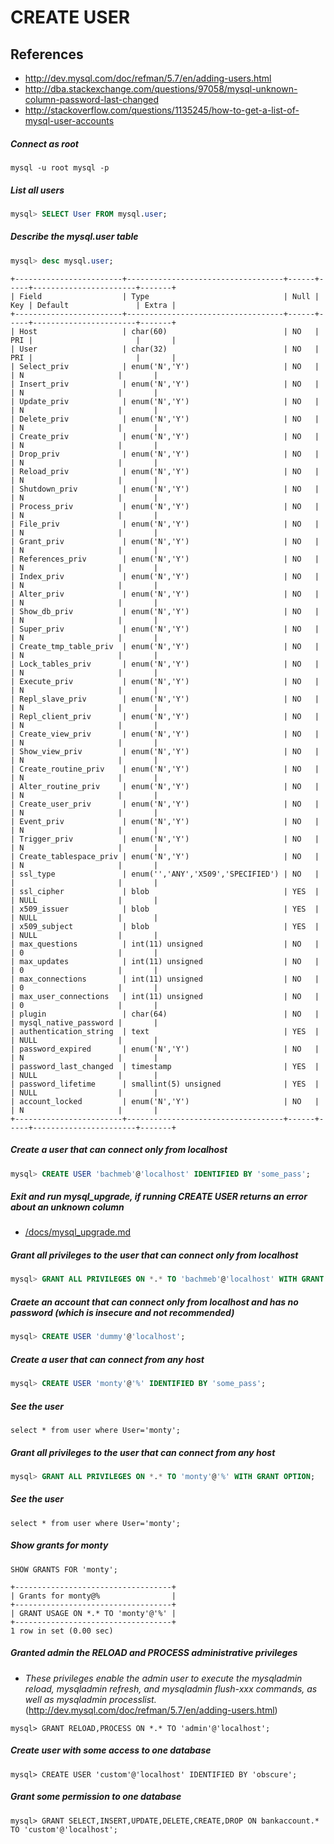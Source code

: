 # CREATE USER

## References
* http://dev.mysql.com/doc/refman/5.7/en/adding-users.html
* http://dba.stackexchange.com/questions/97058/mysql-unknown-column-password-last-changed
* http://stackoverflow.com/questions/1135245/how-to-get-a-list-of-mysql-user-accounts

##### Connect as root
```
mysql -u root mysql -p
```

##### List all users
```sql
mysql> SELECT User FROM mysql.user;
```

##### Describe the mysql.user table
```sql
mysql> desc mysql.user;
```
```
+------------------------+-----------------------------------+------+-----+-----------------------+-------+
| Field                  | Type                              | Null | Key | Default               | Extra |
+------------------------+-----------------------------------+------+-----+-----------------------+-------+
| Host                   | char(60)                          | NO   | PRI |                       |       |
| User                   | char(32)                          | NO   | PRI |                       |       |
| Select_priv            | enum('N','Y')                     | NO   |     | N                     |       |
| Insert_priv            | enum('N','Y')                     | NO   |     | N                     |       |
| Update_priv            | enum('N','Y')                     | NO   |     | N                     |       |
| Delete_priv            | enum('N','Y')                     | NO   |     | N                     |       |
| Create_priv            | enum('N','Y')                     | NO   |     | N                     |       |
| Drop_priv              | enum('N','Y')                     | NO   |     | N                     |       |
| Reload_priv            | enum('N','Y')                     | NO   |     | N                     |       |
| Shutdown_priv          | enum('N','Y')                     | NO   |     | N                     |       |
| Process_priv           | enum('N','Y')                     | NO   |     | N                     |       |
| File_priv              | enum('N','Y')                     | NO   |     | N                     |       |
| Grant_priv             | enum('N','Y')                     | NO   |     | N                     |       |
| References_priv        | enum('N','Y')                     | NO   |     | N                     |       |
| Index_priv             | enum('N','Y')                     | NO   |     | N                     |       |
| Alter_priv             | enum('N','Y')                     | NO   |     | N                     |       |
| Show_db_priv           | enum('N','Y')                     | NO   |     | N                     |       |
| Super_priv             | enum('N','Y')                     | NO   |     | N                     |       |
| Create_tmp_table_priv  | enum('N','Y')                     | NO   |     | N                     |       |
| Lock_tables_priv       | enum('N','Y')                     | NO   |     | N                     |       |
| Execute_priv           | enum('N','Y')                     | NO   |     | N                     |       |
| Repl_slave_priv        | enum('N','Y')                     | NO   |     | N                     |       |
| Repl_client_priv       | enum('N','Y')                     | NO   |     | N                     |       |
| Create_view_priv       | enum('N','Y')                     | NO   |     | N                     |       |
| Show_view_priv         | enum('N','Y')                     | NO   |     | N                     |       |
| Create_routine_priv    | enum('N','Y')                     | NO   |     | N                     |       |
| Alter_routine_priv     | enum('N','Y')                     | NO   |     | N                     |       |
| Create_user_priv       | enum('N','Y')                     | NO   |     | N                     |       |
| Event_priv             | enum('N','Y')                     | NO   |     | N                     |       |
| Trigger_priv           | enum('N','Y')                     | NO   |     | N                     |       |
| Create_tablespace_priv | enum('N','Y')                     | NO   |     | N                     |       |
| ssl_type               | enum('','ANY','X509','SPECIFIED') | NO   |     |                       |       |
| ssl_cipher             | blob                              | YES  |     | NULL                  |       |
| x509_issuer            | blob                              | YES  |     | NULL                  |       |
| x509_subject           | blob                              | YES  |     | NULL                  |       |
| max_questions          | int(11) unsigned                  | NO   |     | 0                     |       |
| max_updates            | int(11) unsigned                  | NO   |     | 0                     |       |
| max_connections        | int(11) unsigned                  | NO   |     | 0                     |       |
| max_user_connections   | int(11) unsigned                  | NO   |     | 0                     |       |
| plugin                 | char(64)                          | NO   |     | mysql_native_password |       |
| authentication_string  | text                              | YES  |     | NULL                  |       |
| password_expired       | enum('N','Y')                     | NO   |     | N                     |       |
| password_last_changed  | timestamp                         | YES  |     | NULL                  |       |
| password_lifetime      | smallint(5) unsigned              | YES  |     | NULL                  |       |
| account_locked         | enum('N','Y')                     | NO   |     | N                     |       |
+------------------------+-----------------------------------+------+-----+-----------------------+-------+
```

##### Create a user that can connect only from localhost
```sql
mysql> CREATE USER 'bachmeb'@'localhost' IDENTIFIED BY 'some_pass';
```

##### Exit and run mysql_upgrade, if running CREATE USER returns an error about an unknown column
* [/docs/mysql_upgrade.md](/docs/mysql_upgrade.md)

##### Grant all privileges to the user that can connect only from localhost
```sql
mysql> GRANT ALL PRIVILEGES ON *.* TO 'bachmeb'@'localhost' WITH GRANT OPTION;
```

##### Craete an account that can connect only from localhost and has no password (which is insecure and not recommended)
```sql
mysql> CREATE USER 'dummy'@'localhost';
```

##### Create a user that can connect from any host
```sql
mysql> CREATE USER 'monty'@'%' IDENTIFIED BY 'some_pass';
```
##### See the user
```
select * from user where User='monty';
```
##### Grant all privileges to the user that can connect from any host
```sql
mysql> GRANT ALL PRIVILEGES ON *.* TO 'monty'@'%' WITH GRANT OPTION;
```
##### See the user
```
select * from user where User='monty';
```
##### Show grants for monty
```
SHOW GRANTS FOR 'monty';
```
```
+-----------------------------------+
| Grants for monty@%                |
+-----------------------------------+
| GRANT USAGE ON *.* TO 'monty'@'%' |
+-----------------------------------+
1 row in set (0.00 sec)
```
##### Granted admin the RELOAD and PROCESS administrative privileges
* *These privileges enable the admin user to execute the mysqladmin reload, mysqladmin refresh, and mysqladmin flush-xxx commands, as well as mysqladmin processlist.* (http://dev.mysql.com/doc/refman/5.7/en/adding-users.html)
```
mysql> GRANT RELOAD,PROCESS ON *.* TO 'admin'@'localhost';
```

##### Create user with some access to one database
```
mysql> CREATE USER 'custom'@'localhost' IDENTIFIED BY 'obscure';
```
##### Grant some permission to one database
```
mysql> GRANT SELECT,INSERT,UPDATE,DELETE,CREATE,DROP ON bankaccount.* TO 'custom'@'localhost';
```    
